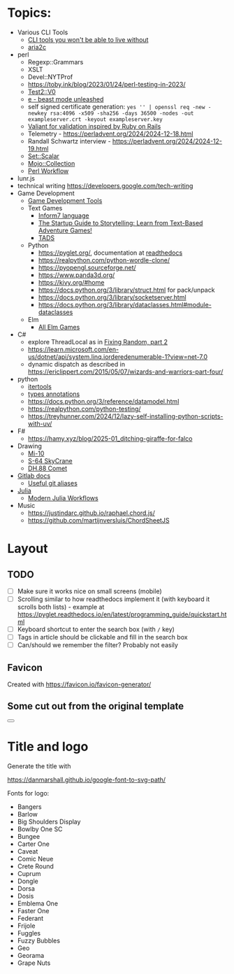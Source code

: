 
# Topics:

 - Various CLI Tools
   - [CLI tools you won't be able to live without](https://dev.to/lissy93/cli-tools-you-cant-live-without-57f6)
   - [aria2c](https://aria2.github.io/manual/en/html/aria2c.html#http-ftp-segmented-downloads)
 - perl
   - Regexp::Grammars
   - XSLT
   - Devel::NYTProf
   - https://toby.ink/blog/2023/01/24/perl-testing-in-2023/
   - [Test2::V0](https://perladvent.org/2023/2023-12-15.html)
   - [e - beast mode unleashed](https://perladvent.org/2024/2024-12-10.html)
   - self signed certificate generation: `yes '' | openssl req -new -newkey rsa:4096 -x509 -sha256 -days 36500 -nodes -out exampleserver.crt -keyout exampleserver.key`
   - [Valiant for validation inspired by Ruby on Rails](https://metacpan.org/pod/Valiant)
   - Telemetry - https://perladvent.org/2024/2024-12-18.html
   - Randall Schwartz interview - https://perladvent.org/2024/2024-12-19.html
   - [Set::Scalar](https://metacpan.org/pod/Set::Scalar)
   - [Mojo::Collection](https://metacpan.org/pod/Mojo::Collection)
   - [Perl Workflow](https://github.com/perl-workflow/perl-workflow/tree/master/eg/ticket)
 - lunr.js
 - technical writing https://developers.google.com/tech-writing
 - Game Development
   - [Game Development Tools](https://www.makeuseof.com/tag/five-free-game-development-tools-make-your-own-games/)
   - Text Games
     - [Inform7 language](https://ganelson.github.io/inform-website/)
     - [The Startup Guide to Storytelling: Learn from Text-Based Adventure Games!](https://www.taskade.com/blog/text-based-storytelling-games-startup-business/)
     - [TADS](https://www.tads.org/)
   - Python
     - https://pyglet.org/, documentation at [readthedocs](https://pyglet.readthedocs.io/en/latest/programming_guide/quickstart.html)
     - https://realpython.com/python-wordle-clone/
     - https://pyopengl.sourceforge.net/
     - https://www.panda3d.org/
     - https://kivy.org/#home
     - https://docs.python.org/3/library/struct.html for pack/unpack
     - https://docs.python.org/3/library/socketserver.html
     - https://docs.python.org/3/library/dataclasses.html#module-dataclasses
   - Elm
     - [All Elm Games](https://github.com/rofrol/elm-games/blob/master/README.md)
 - C#
   - explore ThreadLocal as in [Fixing Random, part 2](https://ericlippert.com/2019/02/04/fixing-random-part-2/)
   - https://learn.microsoft.com/en-us/dotnet/api/system.linq.iorderedenumerable-1?view=net-7.0
   - dynamic dispatch as described in https://ericlippert.com/2015/05/07/wizards-and-warriors-part-four/
 - python
   - [itertools](https://docs.python.org/3/library/itertools.html)
   - [types annotations](https://realpython.com/preview/python-type-self/)
   - https://docs.python.org/3/reference/datamodel.html
   - https://realpython.com/python-testing/
   - https://treyhunner.com/2024/12/lazy-self-installing-python-scripts-with-uv/
 - F#
   - https://hamy.xyz/blog/2025-01_ditching-giraffe-for-falco
 - Drawing
   - [Mi-10](https://en.wikipedia.org/wiki/Mil_Mi-10)
   - [S-64 SkyCrane](https://cs.wikipedia.org/wiki/Sikorsky_S-64_Skycrane)
   - [DH.88 Comet](https://en.wikipedia.org/wiki/De_Havilland_DH.88_Comet)
 - [Gitlab docs](https://docs.gitlab.com/)
   - [Useful git aliases](https://www.durdn.com/blog/2012/11/22/must-have-git-aliases-advanced-examples/)
 - [Julia](https://www.julialang.org/)
   - [Modern Julia Workflows](https://modernjuliaworkflows.org/writing/)
 - Music
   - https://justindarc.github.io/raphael.chord.js/
   - https://github.com/martijnversluis/ChordSheetJS

# Layout

## TODO

 - [ ] Make sure it works nice on small screens (mobile)
 - [ ] Scrolling similar to how readthedocs implement it (with keyboard it scrolls both lists) - example at https://pyglet.readthedocs.io/en/latest/programming_guide/quickstart.html
 - [ ] Keyboard shortcut to enter the search box (with `/` key)
 - [ ] Tags in article should be clickable and fill in the search box
 - [ ] Can/should we remember the filter? Probably not easily

## Favicon

Created with https://favicon.io/favicon-generator/

## Some cut out from the original template

<div class="fixed bg-slate-700 bg-opacity-5 transition duration-200 ease-in-out inset-0 z-10 pointer-events-auto md:hidden left-0 top-0 w-full h-full hidden menu-overlay"></div>

<button aria-label="Toggle Sidebar" class="md:hidden absolute top-3 left-3 z-10 menu-trigger p-1 rounded text-slate-800 dark:text-slate-50 hover:bg-slate-100">
    <svg class="h-6 w-6" viewBox="0 0 24 24" stroke-width="2" stroke="currentcolor" fill="none" stroke-linecap="round" stroke-linejoin="round">
        <path stroke="none" d="M0 0h24v24H0z"/>
        <line x1="4" y1="6" x2="20" y2="6"/>
        <line x1="4" y1="12" x2="20" y2="12"/>
        <line x1="4" y1="18" x2="16" y2="18"/>
    </svg>
</button>

# Title and logo

Generate the title with 

https://danmarshall.github.io/google-font-to-svg-path/

Fonts for logo:

 - Bangers
 - Barlow
 - Big Shoulders Display
 - Bowlby One SC
 - Bungee
 - Carter One
 - Caveat
 - Comic Neue
 - Crete Round
 - Cuprum
 - Dongle
 - Dorsa
 - Dosis
 - Emblema One
 - Faster One
 - Federant
 - Frijole
 - Fuggles
 - Fuzzy Bubbles
 - Geo
 - Georama
 - Grape Nuts
